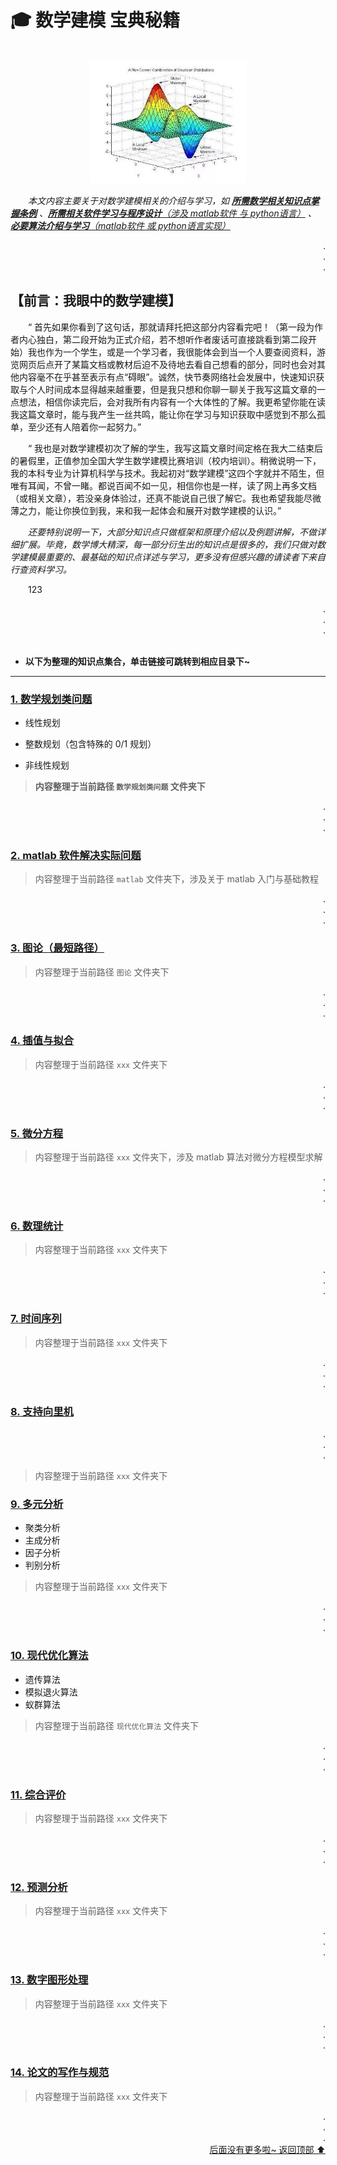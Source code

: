# 🎓 数学建模 宝典秘籍

<div align="center">
    <br>
    <img src="pics/titlepic.jpg" width="250">
</div>

&emsp;&emsp;*本文内容主要关于对数学建模相关的介绍与学习，如 **[所需数学相关知识点掌握条例](#welcome)** 、[**所需相关软件学习与程序设计**（涉及 matlab软件 与 python语言）](#welcome) 、 [**必要算法介绍与学习**（matlab软件 或 python语言实现）](#welcome)*

<div align="right">
    .<br>
    .<br>
    .<br>
</div>

## 【前言：我眼中的数学建模】

&emsp;&emsp;“ 首先如果你看到了这句话，那就请拜托把这部分内容看完吧！（第一段为作者内心独白，第二段开始为正式介绍，若不想听作者废话可直接跳看到第二段开始）我也作为一个学生，或是一个学习者，我很能体会到当一个人要查阅资料，游览网页后点开了某篇文档或教材后迫不及待地去看自己想看的部分，同时也会对其他内容毫不在乎甚至表示有点“碍眼”。诚然，快节奏网络社会发展中，快速知识获取与个人时间成本显得越来越重要，但是我只想和你聊一聊关于我写这篇文章的一点想法，相信你读完后，会对我所有内容有一个大体性的了解。我更希望你能在读我这篇文章时，能与我产生一丝共鸣，能让你在学习与知识获取中感觉到不那么孤单，至少还有人陪着你一起努力。”

&emsp;&emsp;“ 我也是对数学建模初次了解的学生，我写这篇文章时间定格在我大二结束后的暑假里，正值参加全国大学生数学建模比赛培训（校内培训）。稍微说明一下，我的本科专业为计算机科学与技术。我起初对“数学建模”这四个字就并不陌生，但唯有耳闻，不曾一睹。都说百闻不如一见，相信你也是一样，读了网上再多文档（或相关文章），若没亲身体验过，还真不能说自己很了解它。我也希望我能尽微薄之力，能让你换位到我，来和我一起体会和展开对数学建模的认识。”

&emsp;&emsp;*还要特别说明一下，大部分知识点只做框架和原理介绍以及例题讲解，不做详细扩展。毕竟，数学博大精深，每一部分衍生出的知识点是很多的，我们只做对数学建模最重要的、最基础的知识点详述与学习，更多没有但感兴趣的请读者下来自行查资料学习。*

&emsp;&emsp;123

<div align="right">
    .<br>
    .<br>
    .<br><br>
</div>

+ **以下为整理的知识点集合，单击链接可跳转到相应目录下~**

---

### [1. 数学规划类问题](#数学规划类问题)

+ 线性规划

+ 整数规划（包含特殊的 0/1 规划）

+ 非线性规划

> **内容整理于当前路径 `数学规划类问题` 文件夹下**

<div align="right">
    .<br>
    .<br>
    .<br>
</div>

### [2. matlab 软件解决实际问题](matlab)

> 内容整理于当前路径 `matlab` 文件夹下，涉及关于 matlab 入门与基础教程

<div align="right">
    .<br>
    .<br>
    .<br>
</div>

### [3. 图论（最短路径）](图论)

> 内容整理于当前路径 `图论` 文件夹下

<div align="right">
    .<br>
    .<br>
    .<br>
</div>

### [4. 插值与拟合]()

> 内容整理于当前路径 `xxx` 文件夹下

<div align="right">
    .<br>
    .<br>
    .<br>
</div>

### [5. 微分方程]()

> 内容整理于当前路径 `xxx` 文件夹下，涉及 matlab 算法对微分方程模型求解

<div align="right">
    .<br>
    .<br>
    .<br>
</div>

### [6. 数理统计]()

> 内容整理于当前路径 `xxx` 文件夹下

<div align="right">
    .<br>
    .<br>
    .<br>
</div>

### [7. 时间序列]()

> 内容整理于当前路径 `xxx` 文件夹下

<div align="right">
    .<br>
    .<br>
    .<br>
</div>

### [8. 支持向里机]()

<div align="right">
    .<br>
    .<br>
    .<br>
</div>

> 内容整理于当前路径 `xxx` 文件夹下

### [9. 多元分析]()

+ 聚类分析
+ 主成分析
+ 因子分析
+ 判别分析

> 内容整理于当前路径 `xxx` 文件夹下

<div align="right">
    .<br>
    .<br>
    .<br>
</div>

### [10. 现代优化算法](现代优化算法)

+ 遗传算法
+ 模拟退火算法
+ 蚁群算法

> 内容整理于当前路径 `现代优化算法` 文件夹下

<div align="right">
    .<br>
    .<br>
    .<br>
</div>

### [11. 综合评价]()

> 内容整理于当前路径 `xxx` 文件夹下

<div align="right">
    .<br>
    .<br>
    .<br>
</div>

### [12. 预测分析]()

> 内容整理于当前路径 `xxx` 文件夹下

<div align="right">
    .<br>
    .<br>
    .<br>
</div>

### [13. 数字图形处理]()

> 内容整理于当前路径 `xxx` 文件夹下

<div align="right">
    .<br>
    .<br>
    .<br>
</div>

### [14. 论文的写作与规范]()

> 内容整理于当前路径 `xxx` 文件夹下

<div align="right">
    .<br>
    .<br>
    .<br>
    <a href="#1-数学规划类问题">后面没有更多啦~ 返回顶部 ⬆</a>
</div>
